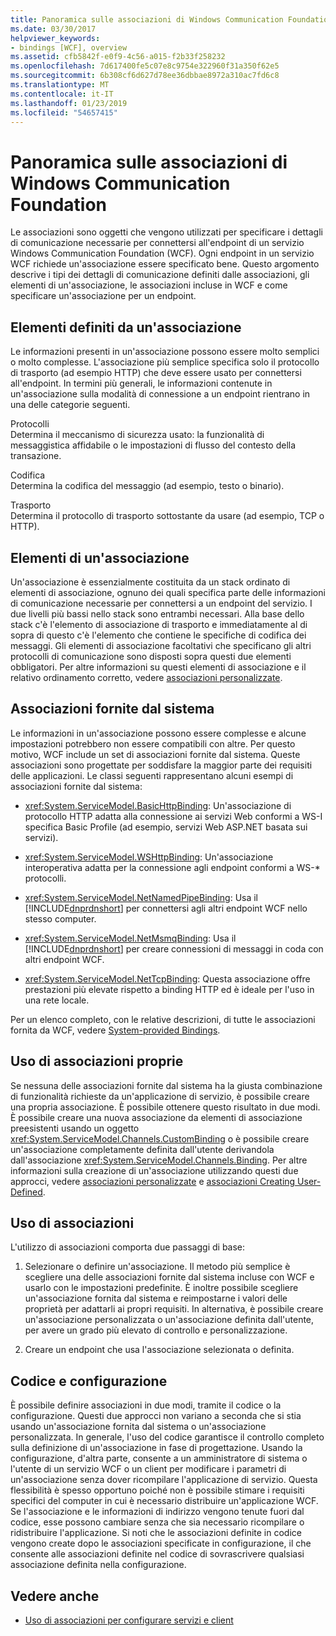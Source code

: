 ```yaml
---
title: Panoramica sulle associazioni di Windows Communication Foundation
ms.date: 03/30/2017
helpviewer_keywords:
- bindings [WCF], overview
ms.assetid: cfb5842f-e0f9-4c56-a015-f2b33f258232
ms.openlocfilehash: 7d617400fe5c07e8c9754e322960f31a350f62e5
ms.sourcegitcommit: 6b308cf6d627d78ee36dbbae8972a310ac7fd6c8
ms.translationtype: MT
ms.contentlocale: it-IT
ms.lasthandoff: 01/23/2019
ms.locfileid: "54657415"
---
```

# <a name="windows-communication-foundation-bindings-overview"></a>Panoramica sulle associazioni di Windows Communication Foundation
Le associazioni sono oggetti che vengono utilizzati per specificare i dettagli di comunicazione necessarie per connettersi all'endpoint di un servizio Windows Communication Foundation (WCF). Ogni endpoint in un servizio WCF richiede un'associazione essere specificato bene. Questo argomento descrive i tipi dei dettagli di comunicazione definiti dalle associazioni, gli elementi di un'associazione, le associazioni incluse in WCF e come specificare un'associazione per un endpoint.  
  
## <a name="what-a-binding-defines"></a>Elementi definiti da un'associazione  
 Le informazioni presenti in un'associazione possono essere molto semplici o molto complesse. L'associazione più semplice specifica solo il protocollo di trasporto (ad esempio HTTP) che deve essere usato per connettersi all'endpoint. In termini più generali, le informazioni contenute in un'associazione sulla modalità di connessione a un endpoint rientrano in una delle categorie seguenti.  
  
 Protocolli  
 Determina il meccanismo di sicurezza usato: la funzionalità di messaggistica affidabile o le impostazioni di flusso del contesto della transazione.  
  
 Codifica  
 Determina la codifica del messaggio (ad esempio, testo o binario).  
  
 Trasporto  
 Determina il protocollo di trasporto sottostante da usare (ad esempio, TCP o HTTP).  
  
## <a name="the-elements-of-a-binding"></a>Elementi di un'associazione  
 Un'associazione è essenzialmente costituita da un stack ordinato di elementi di associazione, ognuno dei quali specifica parte delle informazioni di comunicazione necessarie per connettersi a un endpoint del servizio. I due livelli più bassi nello stack sono entrambi necessari. Alla base dello stack c'è l'elemento di associazione di trasporto e immediatamente al di sopra di questo c'è l'elemento che contiene le specifiche di codifica dei messaggi. Gli elementi di associazione facoltativi che specificano gli altri protocolli di comunicazione sono disposti sopra questi due elementi obbligatori. Per altre informazioni su questi elementi di associazione e il relativo ordinamento corretto, vedere [associazioni personalizzate](../../../docs/framework/wcf/extending/custom-bindings.md).  
  
## <a name="system-provided-bindings"></a>Associazioni fornite dal sistema  
 Le informazioni in un'associazione possono essere complesse e alcune impostazioni potrebbero non essere compatibili con altre. Per questo motivo, WCF include un set di associazioni fornite dal sistema. Queste associazioni sono progettate per soddisfare la maggior parte dei requisiti delle applicazioni. Le classi seguenti rappresentano alcuni esempi di associazioni fornite dal sistema:  
  
-   <xref:System.ServiceModel.BasicHttpBinding>: Un'associazione di protocollo HTTP adatta alla connessione ai servizi Web conformi a WS-I specifica Basic Profile (ad esempio, servizi Web ASP.NET basata sui servizi).  
  
-   <xref:System.ServiceModel.WSHttpBinding>: Un'associazione interoperativa adatta per la connessione agli endpoint conformi a WS-* protocolli.  
  
-   <xref:System.ServiceModel.NetNamedPipeBinding>: Usa il [!INCLUDE[dnprdnshort](../../../includes/dnprdnshort-md.md)] per connettersi agli altri endpoint WCF nello stesso computer.  
  
-   <xref:System.ServiceModel.NetMsmqBinding>: Usa il [!INCLUDE[dnprdnshort](../../../includes/dnprdnshort-md.md)] per creare connessioni di messaggi in coda con altri endpoint WCF.  

- <xref:System.ServiceModel.NetTcpBinding>: Questa associazione offre prestazioni più elevate rispetto a binding HTTP ed è ideale per l'uso in una rete locale.
  
 Per un elenco completo, con le relative descrizioni, di tutte le associazioni fornita da WCF, vedere [System-provided Bindings](../../../docs/framework/wcf/system-provided-bindings.md).  
  
## <a name="using-your-own-bindings"></a>Uso di associazioni proprie  
 Se nessuna delle associazioni fornite dal sistema ha la giusta combinazione di funzionalità richieste da un'applicazione di servizio, è possibile creare una propria associazione. È possibile ottenere questo risultato in due modi. È possibile creare una nuova associazione da elementi di associazione preesistenti usando un oggetto <xref:System.ServiceModel.Channels.CustomBinding> o è possibile creare un'associazione completamente definita dall'utente derivandola dall'associazione <xref:System.ServiceModel.Channels.Binding>. Per altre informazioni sulla creazione di un'associazione utilizzando questi due approcci, vedere [associazioni personalizzate](../../../docs/framework/wcf/extending/custom-bindings.md) e [associazioni Creating User-Defined](../../../docs/framework/wcf/extending/creating-user-defined-bindings.md).  
  
## <a name="using-bindings"></a>Uso di associazioni  
 L'utilizzo di associazioni comporta due passaggi di base:  
  
1.  Selezionare o definire un'associazione. Il metodo più semplice è scegliere una delle associazioni fornite dal sistema incluse con WCF e usarlo con le impostazioni predefinite. È inoltre possibile scegliere un'associazione fornita dal sistema e reimpostarne i valori delle proprietà per adattarli ai propri requisiti. In alternativa, è possibile creare un'associazione personalizzata o un'associazione definita dall'utente, per avere un grado più elevato di controllo e personalizzazione.  
  
2.  Creare un endpoint che usa l'associazione selezionata o definita.  
  
## <a name="code-and-configuration"></a>Codice e configurazione  
 È possibile definire associazioni in due modi, tramite il codice o la configurazione. Questi due approcci non variano a seconda che si stia usando un'associazione fornita dal sistema o un'associazione personalizzata. In generale, l'uso del codice garantisce il controllo completo sulla definizione di un'associazione in fase di progettazione. Usando la configurazione, d'altra parte, consente a un amministratore di sistema o l'utente di un servizio WCF o un client per modificare i parametri di un'associazione senza dover ricompilare l'applicazione di servizio. Questa flessibilità è spesso opportuno poiché non è possibile stimare i requisiti specifici del computer in cui è necessario distribuire un'applicazione WCF. Se l'associazione e le informazioni di indirizzo vengono tenute fuori dal codice, esse possono cambiare senza che sia necessario ricompilare o ridistribuire l'applicazione. Si noti che le associazioni definite in codice vengono create dopo le associazioni specificate in configurazione, il che consente alle associazioni definite nel codice di sovrascrivere qualsiasi associazione definita nella configurazione.  
  
## <a name="see-also"></a>Vedere anche
- [Uso di associazioni per configurare servizi e client](../../../docs/framework/wcf/using-bindings-to-configure-services-and-clients.md)
